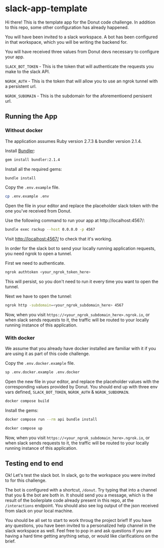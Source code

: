 # slack-app-template

Hi there! This is the template app for the Donut code challenge. In addition to this repo, some other configuration has already happened.

You will have been invited to a slack workspace. A bot has been configured in that workspace, which you will be writing the backend for.

You will have received three values from Donut devs necessary to configure your app.

`SLACK_BOT_TOKEN` - This is the token that will authenticate the requests you make to the slack API.

`NGROK_AUTH` - This is the token that will allow you to use an ngrok tunnel with a persistent url.

`NGROK_SUBOMAIN` - This is the subdomain for the aforementioend persisent url.

## Running the App

### Without docker

The application assumes Ruby version 2.7.3 & bundler version 2.1.4.

Install [Bundler](https://bundler.io/):

```sh
gem install bundler:2.1.4
```

Install all the required gems:

```sh
bundle install
```

Copy the `.env.example` file.

```sh
cp .env.example .env
```

Open the file in your editor and replace the placeholder slack token with the one you've received from Donut.

Use the following command to run your app at http://localhost:4567/:

```sh
bundle exec rackup --host 0.0.0.0 -p 4567
```

Visit <http://localhost:4567/> to check that it's working.

In order for the slack bot to send your locally running application requests, you need ngrok to open a tunnel.

First we need to authenticate.

```sh
ngrok authtoken <your_ngrok_token_here>
```

This will persist, so you don't need to run it every time you want to open the tunnel.

Next we have to open the tunnel:

```sh
ngrok http -subdomain=<your_ngrok_subdomain_here> 4567
```

Now, when you visit `https://<your_ngrok_subdomain_here>.ngrok.io`, or when slack sends requests to it, the traffic will be routed to your locally running instance of this application.

### With docker

We assume that you already have docker installed are familiar with it if you are using it as part of this code challenge.

Copy the `.env.docker.example` file.

```sh
sp .env.docker.example .env.docker
```

Open the new file in your editor, and replace the placeholder values with the corresponding values provided by Donut. You should end up with three env vars defined, `SLACK_BOT_TOKEN`, `NGROK_AUTH` & `NGROK_SUBDOMAIN`.

```sh
docker compose build
```

Install the gems:

```sh
docker compose run --rm api bundle install
```

```sh
docker compose up
```

Now, when you visit `https://<your_ngrok_subdomain_here>.ngrok.io`, or when slack sends requests to it, the traffic will be routed to your locally running instance of this application.

## Testing end to end

Ok! Let's test the slack bot. In slack, go to the workspace you were invited to for this challenge.

The bot is configured with a shortcut, `/donut`. Try typing that into a channel that you & the bot are both in. It should send you a message, which is the result of the boilerplate code already present in this repo, at the `/interactions` endpoint. You should also see log output of the json received from slack on your local machine.

You should be all set to start to work throug the project brief! If you have any questions, you have been invited to a personalized help channel in the slack workspace as well. Feel free to pop in and ask questions if you are having a hard time getting anything setup, or would like clarifications on the brief.
